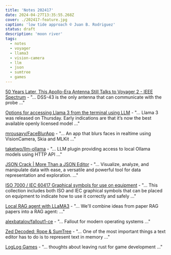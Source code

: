 ```yaml
---
title: 'Notes 202417'
date: 2024-04-27T13:35:55.268Z
cover: ./202417-feature.jpg
caption: 'low tide approach © Juan B. Rodriguez'
status: draft
description: 'moon river'
tags:
  - notes
  - voyager
  - llama3
  - vision-camera
  - llm
  - json
  - sumtree
  - games
---
```


[50 Years Later, This Apollo-Era Antenna Still Talks to Voyager 2 - IEEE Spectrum](https://spectrum.ieee.org/apollo-era-antenna-voyager-2) - "... DSS-43 is the only antenna that can communicate with the probe ..."

[Options for accessing Llama 3 from the terminal using LLM](https://simonwillison.net/2024/Apr/22/llama-3/) - "... Llama 3 was released on Thursday. Early indications are that it’s now the best available openly licensed model ..."

[mrousavy/FaceBlurApp](https://github.com/mrousavy/FaceBlurApp) - "... An app that blurs faces in realtime using VisionCamera, Skia and MLKit ..."

[taketwo/llm-ollama](https://github.com/taketwo/llm-ollama) - "... LLM plugin providing access to local Ollama models using HTTP API ..."

[JSON Crack | More Than a JSON Editor](https://jsoncrack.com/) - "... Visualize, analyze, and manipulate data with ease, a versatile and powerful tool for data representation and exploration. ..."

[ISO 7000 / IEC 60417 Graphical symbols for use on equipment](https://www.iso.org/obp/ui#iso:pub:PUB400008:en) - "... This collection includes both ISO and IEC graphical symbols that can be placed on equipment to indicate how to use it correctly and safely ..."

[Local RAG agent with LLaMA3](https://github.com/langchain-ai/langgraph/blob/main/examples/rag/langgraph_rag_agent_llama3_local.ipynb) - "... We'll combine ideas from paper RAG papers into a RAG agent: ..."

[alexbatalov/fallout1-ce](https://github.com/alexbatalov/fallout1-ce) - "... Fallout for modern operating systems ..."

[Zed Decoded: Rope & SumTree](https://zed.dev/blog/zed-decoded-rope-sumtree) - "... One of the most important things a text editor has to do is to represent text in memory ..."

[LogLog Games](https://loglog.games/blog/leaving-rust-gamedev/#closing-thoughts) - "... thoughts about leaving rust for game development ..."
